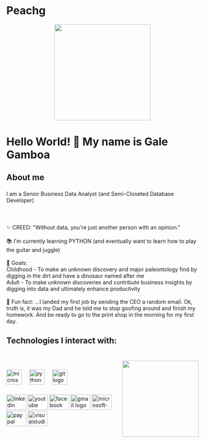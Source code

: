 # Peachg
<div align="center">
  <img height="252" src="https://i0.wp.com/www.intuitivedataanalytics.com/wp-content/uploads/2021/06/use-case-learn-more.jpg?w=950&ssl=1"  />
</div>

###

<h1 align="left">Hello World! 👋 My name is Gale Gamboa</h1>

###

<h2 align="left">About me</h2>

###

<p align="left">I am a Senior Business Data Analyst (and Semi-Closeted Database Developer)</p>

###

<br clear="both">

<p align="left">✨ CREED: "Without data, you're just another person with an opinion."<br><br>📚 I'm currently learning  PYTHON (and eventually want to learn how to play the guitar and juggle)<br><br>🎯 Goals:<br>Childhood - To make an unknown discovery and major paleontology find by digging in the dirt and have a dinosaur named after me<br>Adult - To make unknown discoveries and contribute business insights by digging into data and ultimately enhance productivity<br><br>🎲 Fun fact: ...I landed my first job by sending the CEO a random email. Ok, truth is, it was my Dad and he told me to stop goofing around and finish my homework. And be ready to go to the print shop in the morning for my first day.</p>

###

<h2 align="left">Technologies I interact with:</h2>

###

<br clear="both">

<img align="right" height="200" src="https://www.knowi.com/wp-content/uploads/2019/12/Big-Data-Banner.jpg"  />

###

<div align="left">
  <img src="https://cdn.jsdelivr.net/gh/devicons/devicon/icons/microsoftsqlserver/microsoftsqlserver-plain.svg" height="40" alt="microsoftsqlserver logo"  />
  <img width="12" />
  <img src="https://cdn.jsdelivr.net/gh/devicons/devicon/icons/python/python-original.svg" height="40" alt="python logo"  />
  <img width="12" />
  <img src="https://cdn.jsdelivr.net/gh/devicons/devicon/icons/git/git-original.svg" height="40" alt="git logo"  />
</div>

###

<div align="left">
  <img src="https://raw.githubusercontent.com/maurodesouza/profile-readme-generator/master/src/assets/icons/social/linkedin/default.svg" width="52" height="40" alt="linkedin logo"  />
  <img src="https://raw.githubusercontent.com/maurodesouza/profile-readme-generator/master/src/assets/icons/social/youtube/default.svg" width="52" height="40" alt="youtube logo"  />
  <img src="https://raw.githubusercontent.com/maurodesouza/profile-readme-generator/master/src/assets/icons/social/facebook/default.svg" width="52" height="40" alt="facebook logo"  />
  <img src="https://raw.githubusercontent.com/maurodesouza/profile-readme-generator/master/src/assets/icons/social/gmail/default.svg" width="52" height="40" alt="gmail logo"  />
  <img src="https://raw.githubusercontent.com/maurodesouza/profile-readme-generator/master/src/assets/icons/social/microsoft-outlook/default.svg" width="52" height="40" alt="microsoft-outlook logo"  />
  <img src="https://raw.githubusercontent.com/maurodesouza/profile-readme-generator/master/src/assets/icons/social/paypal/default.svg" width="52" height="40" alt="paypal logo"  />
  <img src="https://raw.githubusercontent.com/maurodesouza/profile-readme-generator/master/src/assets/icons/social/visualstudio/default.svg" width="52" height="40" alt="visualstudio logo"  />
</div>

###
